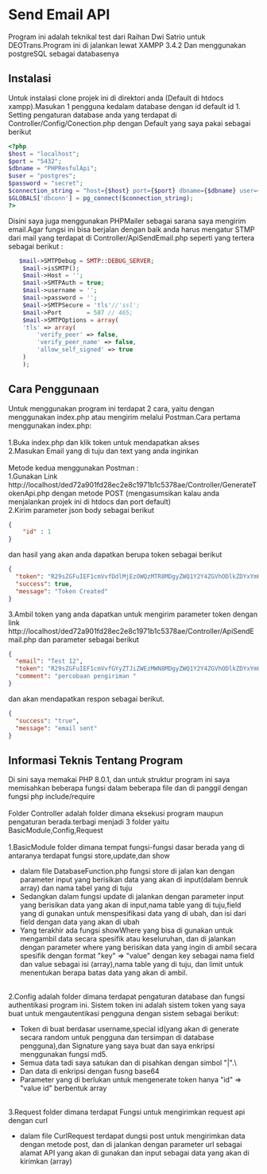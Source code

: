 # Send Email API

Program ini adalah teknikal test dari Raihan Dwi Satrio untuk DEOTrans.Program ini di jalankan lewat XAMPP 3.4.2 Dan menggunakan postgreSQL sebagai databasenya

## Instalasi

Untuk instalasi clone projek ini di direktori anda (Default di htdocs xampp).Masukan 1 pengguna kedalam database dengan id default id 1.\
Setting pengaturan database anda yang terdapat di Controller/Config/Conection.php dengan Default yang saya pakai sebagai berikut

```php
<?php 
$host = "localhost";
$port = "5432";
$dbname = "PHPResfulApi";
$user = "postgres";
$password = "secret"; 
$connection_string = "host={$host} port={$port} dbname={$dbname} user={$user} password={$password} ";
$GLOBALS['dbconn'] = pg_connect($connection_string);
?>

``` 
Disini saya juga menggunakan PHPMailer sebagai sarana saya mengirim email.Agar fungsi ini bisa berjalan dengan baik anda harus mengatur STMP dari mail yang terdapat di Controller/ApiSendEmail.php seperti yang tertera sebagai berikut :
```php
   $mail->SMTPDebug = SMTP::DEBUG_SERVER;
	$mail->isSMTP();
	$mail->Host = '';
	$mail->SMTPAuth = true;
	$mail->username = '';
	$mail->password = '';
	$mail->SMTPSecure = 'tls'//'ssl';
	$mail->Port       = 587 // 465;
	$mail->SMTPOptions = array(
	'tls' => array(
		'verify_peer' => false,
		'verify_peer_name' => false,
		'allow_self_signed' => true
	)
	);
```

## Cara Penggunaan

Untuk menggunakan program ini terdapat 2 cara, yaitu dengan menggunakan index.php atau mengirim melalui Postman.Cara pertama menggunakan index.php:\
\
1.Buka index.php dan klik token untuk mendapatkan akses\
2.Masukan Email yang di tuju dan text yang anda inginkan\
\
Metode kedua menggunakan Postman :\
1.Gunakan Link http://localhost/ded72a901fd28ec2e8c1971b1c5378ae/Controller/GenerateTokenApi.php dengan metode POST (mengasumsikan kalau anda menjalankan projek ini di htdocs dan port default)\
2.Kirim parameter json body sebagai berikut

```json
{
	"id" : 1
}
```
dan hasil yang akan anda dapatkan berupa token sebagai berikut
```json
{
  "token": "R29sZGFuIEF1cmVvfDdlMjEzOWQzMTR8MDgyZWQ1Y2Y4ZGVhODlkZDYxYmU1ODdiNjc0OTBhYWQ=",
  "success": true,
  "message": "Token Created"
}
```
3.Ambil token yang anda dapatkan untuk mengirim parameter token dengan link http://localhost/ded72a901fd28ec2e8c1971b1c5378ae/Controller/ApiSendEmail.php dan parameter sebagai berikut

```json
{
  "email": "Test 12",
  "token": "R29sZGFuIEF1cmVvfGYyZTJiZWEzMWN8MDgyZWQ1Y2Y4ZGVhODlkZDYxYmU1ODdiNjc0OTBhYWQ=",
  "comment": "percobaan pengiriman "
}
```
dan akan mendapatkan respon sebagai berikut.
```json
{
  "success": "true",
  "message": "email sent"
}

```

## Informasi Teknis Tentang Program
Di sini saya memakai PHP 8.0.1, dan untuk struktur program ini saya memisahkan beberapa fungsi dalam beberapa file dan di panggil dengan fungsi php include/require\
\
Folder Controller adalah folder dimana eksekusi program maupun pengaturan berada.terbagi menjadi 3 folder yaitu BasicModule,Config,Request\
\
1.BasicModule folder dimana tempat fungsi-fungsi dasar berada yang di antaranya terdapat fungsi store,update,dan show
- dalam file DatabaseFunction.php fungsi store di jalan kan dengan parameter input yang berisikan data yang akan di input(dalam benruk array) dan nama tabel yang di tuju
- Sedangkan dalam fungsi update di jalankan dengan parameter input yang berisikan data yang akan di input,nama table yang di tuju,field yang di gunakan untuk menspesifikasi data yang di ubah, dan isi dari field dengan data yang akan di ubah
- Yang terakhir ada fungsi showWhere yang bisa di gunakan untuk mengambil data secara spesifik atau keseluruhan, dan di jalankan dengan parameter where yang berisikan data yang ingin di ambil secara spesifik dengan format "key" => "value" dengan key sebagai nama field dan value sebagai isi (array),nama table yang di tuju, dan limit untuk menentukan berapa batas data yang akan di ambil.

\
2.Config adalah folder dimana terdapat pengaturan database dan fungsi authentikasi program ini. Sistem token ini adalah sistem token yang saya buat untuk mengautentikasi pengguna dengan sistem sebagai berikut:
- Token di buat berdasar username,special id(yang akan di generate secara random untuk pengguna dan tersimpan di database pengguna),dan Signature yang saya buat dan saya enkripsi menggunakan fungsi md5.
- Semua data tadi saya satukan dan di pisahkan dengan simbol "|".\
- Dan data di enkripsi dengan fusng base64
- Parameter yang di berlukan untuk mengenerate token hanya "id" => "value id" berbentuk array

\
3.Request folder dimana terdapat Fungsi untuk mengirimkan request api dengan curl
- dalam file CurlRequest terdapat dungsi post untuk mengirimkan data dengan metode post, dan di jalankan dengan parameter url sebagai alamat API yang akan di gunakan dan input sebagai data yang akan di kirimkan (array)
